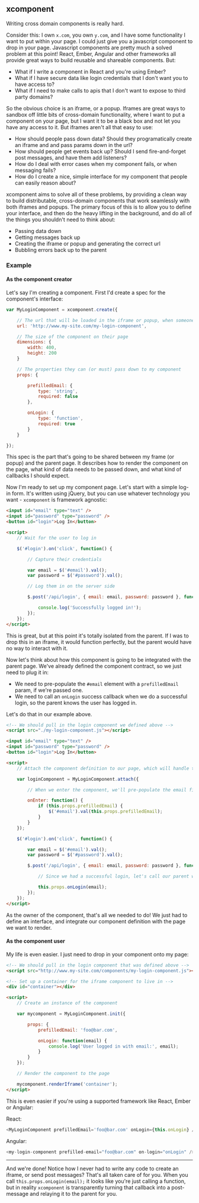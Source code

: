 xcomponent
----------

Writing cross domain components is really hard.

Consider this: I own `x.com`, you own `y.com`, and I have some functionality I want to put within your page.
I could just give you a javascript component to drop in your page. Javascript components are pretty much a
solved problem at this point! React, Ember, Angular and other frameworks all provide great ways to build reusable and shareable components.
But:

- What if I write a component in React and you're using Ember?
- What if I have secure data like login credentials that I don't want you to have access to?
- What if I need to make calls to apis that I don't want to expose to third party domains?

So the obvious choice is an iframe, or a popup. Iframes are great ways to sandbox off little bits of cross-domain functionality,
where I want to put a component on your page, but I want it to be a black box and not let you have any access to it. But iframes aren't all that easy to use:

- How should people pass down data? Should they programatically create an iframe and and pass params down in the url?
- How should people get events back up? Should I send fire-and-forget post messages, and have them add listeners?
- How do I deal with error cases when my component fails, or when messaging fails?
- How do I create a nice, simple interface for my component that people can easily reason about?

xcomponent aims to solve all of these problems, by providing a clean way to build distributable, cross-domain components that work seamlessly with both iframes and popups.
The primary focus of this is to allow you to define your interface, and then do the heavy lifting in the background, and do all of the things you shouldn't need to think about:

- Passing data down
- Getting messages back up
- Creating the iframe or popup and generating the correct url
- Bubbling errors back up to the parent

### Example

#### As the component creator

Let's say I'm creating a component. First I'd create a spec for the component's interface:

```javascript
var MyLoginComponent = xcomponent.create({

    // The url that will be loaded in the iframe or popup, when someone includes my component on their page
    url: 'http://www.my-site.com/my-login-component',

    // The size of the component on their page
    dimensions: {
        width: 400,
        height: 200
    }

    // The properties they can (or must) pass down to my component
    props: {

        prefilledEmail: {
            type: 'string',
            required: false
        },

        onLogin: {
            type: 'function',
            required: true
        }
    }

});
```

This spec is the part that's going to be shared between my frame (or popup) and the parent page. It describes how to render the component on the page, what kind of data needs to be passed down, and what kind of callbacks I should expect.

Now I'm ready to set up my component page. Let's start with a simple log-in form.  It's written using jQuery, but you can use whatever technology you want - `xcomponent` is framework agnostic:

```html
<input id="email" type="text" />
<input id="password" type="password" />
<button id="login">Log In</button>

<script>
    // Wait for the user to log in

    $('#login').on('click', function() {

        // Capture their credentials

        var email = $('#email').val();
        var password = $('#password').val();

        // Log them in on the server side

        $.post('/api/login', { email: email, password: password }, function() {

            console.log('Successfully logged in!');
        });
    });
</script>
```

This is great, but at this point it's totally isolated from the parent. If I was to drop this in an iframe, it would function perfectly, but the parent would have no way to interact with it.

Now let's think about how this component is going to be integrated with the parent page. We've already defined the component contract, so we just need to plug it in:

- We need to pre-populate the `#email` element with a `prefilledEmail` param, if we're passed one.
- We need to call an `onLogin` success callback when we do a successful login, so the parent knows the user has logged in.

Let's do that in our example above.

```html
<!-- We should pull in the login component we defined above -->
<script src="./my-login-component.js"></script>

<input id="email" type="text" />
<input id="password" type="password" />
<button id="login">Log In</button>

<script>
    // Attach the component definition to our page, which will handle the business logic of the component and call the interface we defined before

    var loginComponent = MyLoginComponent.attach({

        // When we enter the component, we'll pre-populate the email field if we were passed an email

        onEnter: function() {
            if (this.props.prefilledEmail) {
                $('#email').val(this.props.prefilledEmail);
            }
        }
    });

    $('#login').on('click', function() {

        var email = $('#email').val();
        var password = $('#password').val();

        $.post('/api/login', { email: email, password: password }, function() {

            // Since we had a successful login, let's call our parent with the callback they provided

            this.props.onLogin(email);
        });
    });
</script>
```

As the owner of the component, that's all we needed to do! We just had to define an interface, and integrate our component definition with the page we want to render.


#### As the component user

My life is even easier. I just need to drop in your component onto my page:

```html
<!-- We should pull in the login component that was defined above -->
<script src="http://www.my-site.com/components/my-login-component.js"></script>

<!-- Set up a container for the iframe component to live in -->
<div id="container"></div>

<script>
    // Create an instance of the component

    var mycomponent = MyLoginComponent.init({

        props: {
            prefilledEmail: 'foo@bar.com',

            onLogin: function(email) {
                console.log('User logged in with email:', email);
            }
        }
    });

    // Render the component to the page

    mycomponent.renderIframe('container');
</script>
```

This is even easier if you're using a supported framework like React, Ember or Angular:

React:

```javascript
<MyLoginComponent prefilledEmail='foo@bar.com' onLogin={this.onLogin} />
```

Angular:

```javascript
<my-login-component prefilled-email="foo@bar.com" on-login="onLogin" />
```

---

And we're done! Notice how I never had to write any code to create an iframe, or send post messages? That's all taken care of for you.
When you call `this.props.onLogin(email);` it looks like you're just calling a function, but in reality `xcomponent` is transparently
turning that callback into a post-message and relaying it to the parent for you.